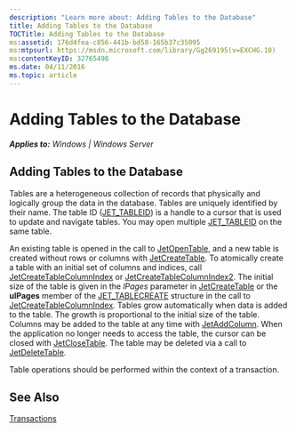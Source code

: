 ```yaml
---
description: "Learn more about: Adding Tables to the Database"
title: Adding Tables to the Database
TOCTitle: Adding Tables to the Database
ms:assetid: 176d4fea-c856-441b-bd58-165b37c35095
ms:mtpsurl: https://msdn.microsoft.com/library/Gg269195(v=EXCHG.10)
ms:contentKeyID: 32765498
ms.date: 04/11/2016
ms.topic: article
---
```


# Adding Tables to the Database


_**Applies to:** Windows | Windows Server_

## Adding Tables to the Database

Tables are a heterogeneous collection of records that physically and logically group the data in the database. Tables are uniquely identified by their name. The table ID ([JET_TABLEID](./jet-tableid.md)) is a handle to a cursor that is used to update and navigate tables. You may open multiple [JET_TABLEID](./jet-tableid.md) on the same table.

An existing table is opened in the call to [JetOpenTable](./jetopentable-function.md), and a new table is created without rows or columns with [JetCreateTable](./jetcreatetable-function.md). To atomically create a table with an initial set of columns and indices, call [JetCreateTableColumnIndex](./jetcreatetablecolumnindex-function.md) or [JetCreateTableColumnIndex2](./jetcreatetablecolumnindex2-function.md). The initial size of the table is given in the *lPages* parameter in [JetCreateTable](./jetcreatetable-function.md) or the **ulPages** member of the [JET_TABLECREATE](./jet-tablecreate-structure.md) structure in the call to [JetCreateTableColumnIndex](./jetcreatetablecolumnindex-function.md). Tables grow automatically when data is added to the table. The growth is proportional to the initial size of the table. Columns may be added to the table at any time with [JetAddColumn](./jetaddcolumn-function.md). When the application no longer needs to access the table, the cursor can be closed with [JetCloseTable](./jetclosetable-function.md). The table may be deleted via a call to [JetDeleteTable](./jetdeletetable-function.md).

Table operations should be performed within the context of a transaction.

## See Also

[Transactions](./transactions.md)
